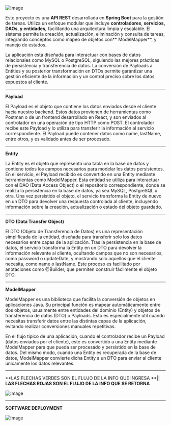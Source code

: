 
![image](https://github.com/user-attachments/assets/5769e11b-111e-49ec-bf7e-bb2db290f38e)

Este proyecto es una **API REST** desarrollada en **Spring Boot** para la gestión de tareas. Utiliza un enfoque modular que incluye **controladores**, **servicios, DAOs, y entidades,** 
facilitando una arquitectura limpia y escalable. El sistema permite la creación, actualización, eliminación y consulta de tareas, integrando conceptos como mapeo de 
objetos con** ModelMapper**, y manejo de estados.

La aplicación está diseñada para interactuar con bases de datos relacionales como MySQL o PostgreSQL, siguiendo las mejores prácticas de persistencia y transferencia de datos. 
La conversión de Payloads a Entities y su posterior transformación en DTOs permite garantizar una gestión eficiente de la información y un control preciso sobre los datos 
expuestos al cliente.


__________________________________________________________________________________________________________________________________________________________________________________________________________________________________________________________________________________________________________________________________________________________________________________________


**Payload**

El Payload es el objeto que contiene los datos enviados desde el cliente hacia nuestro backend. Estos datos provienen de herramientas como Postman o de un frontend desarrollado en React, y son enviados al controlador en una operación de tipo HTTP como POST. El controlador recibe este Payload y lo utiliza para transferir la información al servicio correspondiente. El Payload puede contener datos como name, lastName, entre otros, y es validado antes de ser procesado.

______________________________________________________________________________________________________________________________________________________________________________________________________________________________________________________________________________________________________________________________________________________________________________________

**Entity**


La Entity es el objeto que representa una tabla en la base de datos y contiene todos los campos necesarios para modelar los datos persistentes. En el servicio, el Payload recibido es convertido en una Entity mediante herramientas como ModelMapper. Esta entidad se utiliza para interactuar con el DAO (Data Access Object) o el repositorio correspondiente, donde se realiza la persistencia en la base de datos, ya sea MySQL, PostgreSQL u otra. Una vez persistido el objeto, el servicio transforma la Entity de nuevo en un DTO para devolver una respuesta controlada al cliente, incluyendo información sobre la creación, actualización o estado del objeto guardado.


______________________________________________________________________________________________________________________________________________________________________________________________________________________________________________________________________________________________________________________________________________________________________________________


**DTO (Data Transfer Object)**

El DTO (Objeto de Transferencia de Datos) es una representación simplificada de la entidad, diseñada para transferir solo los datos necesarios entre capas de la aplicación. Tras la persistencia en la base de datos, el servicio transforma la Entity en un DTO para devolver la información relevante al cliente, ocultando campos que no son necesarios, como password o updateDate, y mostrando solo aquellos que el cliente necesita, como name o lastName. Este proceso es facilitado por anotaciones como @Builder, que permiten construir fácilmente el objeto DTO.



______________________________________________________________________________________________________________________________________________________________________________________________________________________________________________________________________________________________________________________________________________________________________________________

**ModelMapper**

ModelMapper es una biblioteca que facilita la conversión de objetos en aplicaciones Java. Su principal función es mapear automáticamente entre dos objetos, usualmente entre entidades del dominio (Entity) y objetos de transferencia de datos (DTO) o Payloads. Esto es especialmente útil cuando necesitas transferir datos entre las distintas capas de la aplicación, evitando realizar conversiones manuales repetitivas.

En el flujo típico de una aplicación, cuando el controlador recibe un Payload (datos enviados por el cliente), este es convertido a una Entity mediante ModelMapper para que pueda ser procesado y persistido en la base de datos. Del mismo modo, cuando una Entity es recuperada de la base de datos, ModelMapper convierte dicha Entity a un DTO para enviar al cliente únicamente los datos relevantes.


______________________________________________________________________________________________________________________________________________________________________________________________________________________________________________________________________________________________________________________________________________________________________________________

**LAS FLECHAS VERDES SON EL FLUJO DE LA INFO QUE INGRESA **|| **LAS FLECHAS ROJAS SON EL FLUJO DE LA INFO QUE SE RETORNA**

![image](https://github.com/user-attachments/assets/71d086a6-1a24-4d69-b10a-3782e1c90cfd)



______________________________________________________________________________________________________________________________________________________________________________________________________________________________________________________________________________________________________________________________________________________________________________________

**SOFTWARE DEPLOYMENT**

![image](https://github.com/user-attachments/assets/63920ecf-125c-4313-bac0-6c0dd666b863)

